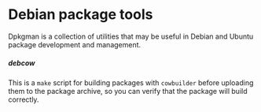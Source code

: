 Debian package tools
====================

Dpkgman is a collection of utilities that may be useful in Debian and Ubuntu
package development and management.

##### debcow

This is a `make` script for building packages with `cowbuilder` before
uploading them to the package archive, so you can verify that the package will
build correctly.
